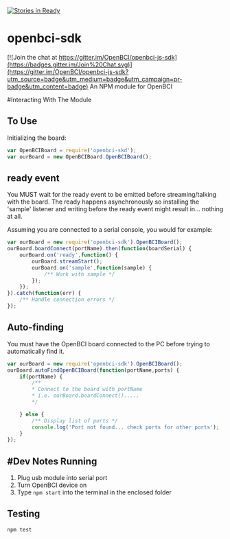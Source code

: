 [![Stories in Ready](https://badge.waffle.io/OpenBCI/openbci-js-sdk.png?label=ready&title=Ready)](https://waffle.io/OpenBCI/openbci-js-sdk)
# openbci-sdk

[![Join the chat at https://gitter.im/OpenBCI/openbci-js-sdk](https://badges.gitter.im/Join%20Chat.svg)](https://gitter.im/OpenBCI/openbci-js-sdk?utm_source=badge&utm_medium=badge&utm_campaign=pr-badge&utm_content=badge)
An NPM module for OpenBCI

#Interacting With The Module

To Use
------

Initializing the board:

```js
var OpenBCIBoard = require('openbci-skd');
var ourBoard = new OpenBCIBoard.OpenBCIBoard();
```

ready event
----------

You MUST wait for the ready event to be emitted before streaming/talking with the board. The ready happens asynchronously 
so installing the 'sample' listener and writing before the ready event might result in... nothing at all.

Assuming you are connected to a serial console, you would for example:

```js
var ourBoard = new require('openbci-sdk').OpenBCIBoard();
ourBoard.boardConnect(portName).then(function(boardSerial) {
    ourBoard.on('ready',function() {
        ourBoard.streamStart();
        ourBoard.on('sample',function(sample) {
            /** Work with sample */
        });
    });
}).catch(function(err) {
    /** Handle connection errors */
});            
```

Auto-finding
------------

You must have the OpenBCI board connected to the PC before trying to automatically find it.
```js
var ourBoard = new require('openbci-sdk').OpenBCIBoard();
ourBoard.autoFindOpenBCIBoard(function(portName,ports) {
    if(portName) {
        /** 
        * Connect to the board with portName
        * i.e. ourBoard.boardConnect().....
        */

    } else {
        /** Display list of ports */
        console.log('Port not found... check ports for other ports');
    }
});
```


#Dev Notes
Running
-------
1. Plug usb module into serial port
2. Turn OpenBCI device on
3. Type `npm start` into the terminal in the enclosed folder

Testing
-------
```
npm test
```
